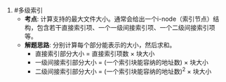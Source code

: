 1. #多级索引 
	*   **考点**: 计算支持的最大文件大小。通常会给出一个i-node（索引节点）结构，包含若干直接索引项、一个一级间接索引项、一个二级间接索引项等。
    *   **解题思路**: 分别计算每个部分能表示的大小，然后求和。
        *   直接索引部分大小 = 直接索引项数 $\times$ 块大小
        *   一级间接索引部分大小 = (一个索引块能容纳的地址数) $\times$ 块大小
        *   二级间接索引部分大小 = (一个索引块能容纳的地址数)$^2$ $\times$ 块大小
